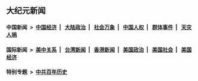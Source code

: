 ## 大纪元新闻

#### 中国新闻 &nbsp;>&nbsp; [中国经济](indexes/ncid283/README.md?07292045) &nbsp;| &nbsp; [大陆政治](indexes/ncid277/README.md?07292045) &nbsp;| &nbsp; [社会万象](indexes/ncid282/README.md?07292045) &nbsp;| &nbsp; [中国人权](indexes/ncid278/README.md?07292045) &nbsp;| &nbsp; [群体事件](indexes/ncid279/README.md?07292045) &nbsp;| &nbsp; [天灾人祸](indexes/ncid280/README.md?07292045)

#### 国际新闻 &nbsp;>&nbsp; [美中关系](indexes/nf1412576/README.md?07292045) &nbsp;| &nbsp; [台湾新闻](indexes/ncid1349361/README.md?07292045) &nbsp;| &nbsp; [香港新闻](indexes/ncid1349362/README.md?07292045) &nbsp;| &nbsp; [美国政治](indexes/ncid1078159/README.md?07292045) &nbsp;| &nbsp; [美国社会](indexes/ncid1078160/README.md?07292045) &nbsp;| &nbsp; [美国经济](indexes/ncid1078158/README.md?07292045)

#### 特别专题 &nbsp;>&nbsp; [中共百年历史](https://github.com/easy2view/epoch-special/blob/master/README.md?07292045)  
